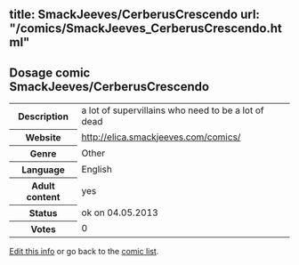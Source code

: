 title: SmackJeeves/CerberusCrescendo
url: "/comics/SmackJeeves_CerberusCrescendo.html"
---
Dosage comic SmackJeeves/CerberusCrescendo
-----------------------------------------

<p id="msg"></p>
<script type="text/javascript">
if (window.location.search === '?edit_info_mail=sent_ok') {
  var elem = document.getElementById("msg");
  elem.innerHTML = 'Edited information sucessfully sent for review, which is usually done daily. Thanks!';
  elem.className = 'ok';
}
</script>
<table class="comicinfo">
<tr>
<th>Description</th><td>a lot of supervillains who need to be a lot of dead</td>
</tr>
<tr>
<th>Website</th><td><a href="http://elica.smackjeeves.com/comics/">http://elica.smackjeeves.com/comics/</a></td>
</tr>
<tr>
<th>Genre</th><td>Other</td>
</tr>
<tr>
<th>Language</th><td>English</td>
</tr>
<tr>
<th>Adult content</th><td>yes</td>
</tr>
<tr>
<th>Status</th><td>ok on 04.05.2013</td>
</tr>
<tr>
<th>Votes</th><td>0</td>
</tr>
</table>

[Edit this info](SmackJeeves_CerberusCrescendo_edit.html) or go back to the [comic list](../comic-index.html).
